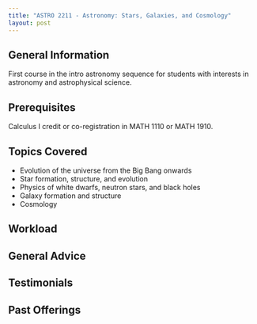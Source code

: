 ```yaml
---
title: "ASTRO 2211 - Astronomy: Stars, Galaxies, and Cosmology"
layout: post
---
```


<link rel="stylesheet" href="/main.css">

## General Information

First course in the intro astronomy sequence for students with interests in astronomy and astrophysical science.

## Prerequisites

Calculus I credit or co-registration in MATH 1110 or MATH 1910.

## Topics Covered

  - Evolution of the universe from the Big Bang onwards
  - Star formation, structure, and evolution
  - Physics of white dwarfs, neutron stars, and black holes
  - Galaxy formation and structure
  - Cosmology

## Workload


## General Advice


## Testimonials


## Past Offerings
